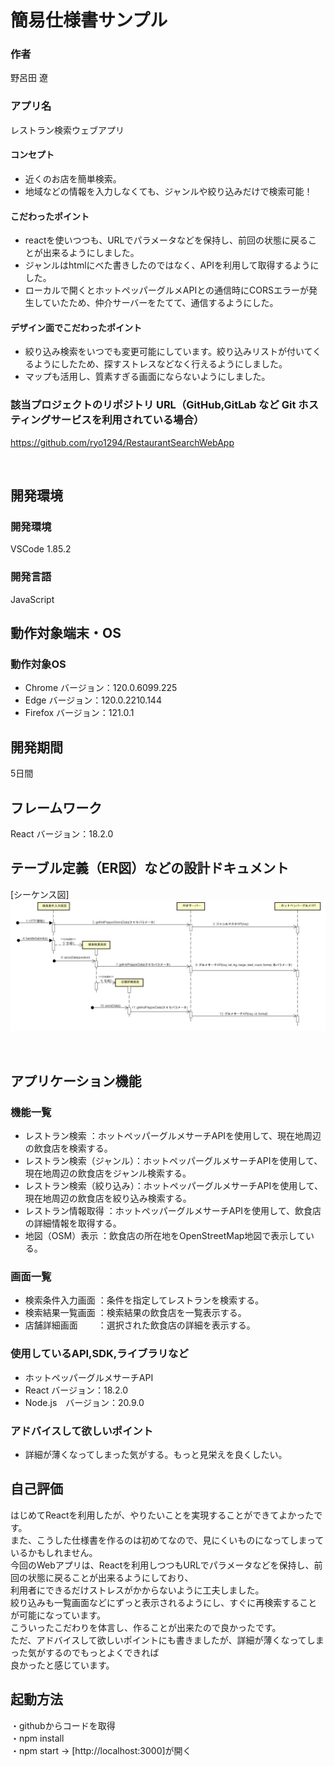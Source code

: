 # 簡易仕様書サンプル

### 作者
野呂田 遼

### アプリ名
レストラン検索ウェブアプリ

#### コンセプト
- 近くのお店を簡単検索。
- 地域などの情報を入力しなくても、ジャンルや絞り込みだけで検索可能！


#### こだわったポイント
  - reactを使いつつも、URLでパラメータなどを保持し、前回の状態に戻ることが出来るようにしました。
- ジャンルはhtmlにべた書きしたのではなく、APIを利用して取得するようにした。
- ローカルで開くとホットペッパーグルメAPIとの通信時にCORSエラーが発生していたため、仲介サーバーをたてて、通信するようにした。


#### デザイン面でこだわったポイント
- 絞り込み検索をいつでも変更可能にしています。絞り込みリストが付いてくるようにしたため、探すストレスなどなく行えるようにしました。
- マップも活用し、質素すぎる画面にならないようにしました。


### 該当プロジェクトのリポジトリ URL（GitHub,GitLab など Git ホスティングサービスを利用されている場合）
https://github.com/ryo1294/RestaurantSearchWebApp

 
## 開発環境
### 開発環境
VSCode 1.85.2

### 開発言語
JavaScript

## 動作対象端末・OS
### 動作対象OS
-	Chrome	バージョン：120.0.6099.225
-	Edge		バージョン：120.0.2210.144
-	Firefox	バージョン：121.0.1

## 開発期間
5日間

## フレームワーク
React  バージョン：18.2.0

## テーブル定義（ER図）などの設計ドキュメント
[シーケンス図]
![](sequence.jpg)
 
 
## アプリケーション機能

### 機能一覧
- レストラン検索           ：ホットペッパーグルメサーチAPIを使用して、現在地周辺の飲食店を検索する。
- レストラン検索（ジャンル）：ホットペッパーグルメサーチAPIを使用して、現在地周辺の飲食店をジャンル検索する。
- レストラン検索（絞り込み）：ホットペッパーグルメサーチAPIを使用して、現在地周辺の飲食店を絞り込み検索する。
- レストラン情報取得        ：ホットペッパーグルメサーチAPIを使用して、飲食店の詳細情報を取得する。
- 地図（OSM）表示          ：飲食店の所在地をOpenStreetMap地図で表示している。

### 画面一覧
- 検索条件入力画面 ：条件を指定してレストランを検索する。
- 検索結果一覧画面 ：検索結果の飲食店を一覧表示する。
- 店舗詳細画面　　 ：選択された飲食店の詳細を表示する。

### 使用しているAPI,SDK,ライブラリなど
- ホットペッパーグルメサーチAPI
- React    バージョン：18.2.0
- Node.js　バージョン：20.9.0

### アドバイスして欲しいポイント
- 詳細が薄くなってしまった気がする。もっと見栄えを良くしたい。

## 自己評価
はじめてReactを利用したが、やりたいことを実現することができてよかったです。\
また、こうした仕様書を作るのは初めてなので、見にくいものになってしまっているかもしれません。\
今回のWebアプリは、Reactを利用しつつもURLでパラメータなどを保持し、前回の状態に戻ることが出来るようにしており、\
利用者にできるだけストレスがかからないように工夫しました。\
絞り込みも一覧画面などにずっと表示されるようにし、すぐに再検索することが可能になっています。\
こういったこだわりを体言し、作ることが出来たので良かったです。\
ただ、アドバイスして欲しいポイントにも書きましたが、詳細が薄くなってしまった気がするのでもっとよくできれば\
良かったと感じています。

## 起動方法
・githubからコードを取得\
・npm install\
・npm start → [http://localhost:3000]が開く
